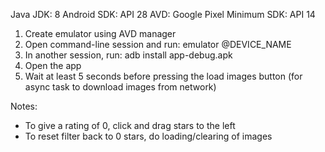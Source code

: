 Java JDK: 8
Android SDK: API 28
AVD: Google Pixel
Minimum SDK: API 14

1. Create emulator using AVD manager
2. Open command-line session and run: emulator @DEVICE_NAME
3. In another session, run: adb install app-debug.apk
4. Open the app
5. Wait at least 5 seconds before pressing the load images button (for async task to download images from network)

Notes:
- To give a rating of 0, click and drag stars to the left
- To reset filter back to 0 stars, do loading/clearing of images